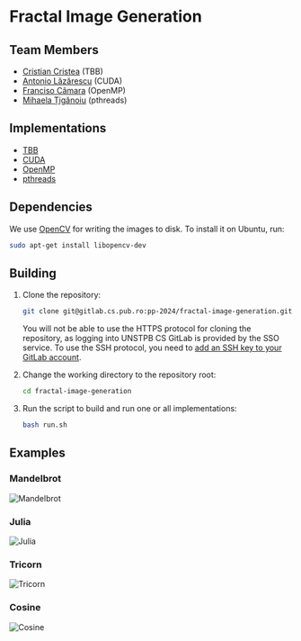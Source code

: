 # Fractal Image Generation

## Team Members

- [Cristian Cristea](@cristian.cristea) (TBB)
- [Antonio Lăzărescu](@antonio.lazarescu) (CUDA)
- [Franciso Câmara](@francisco.bessa) (OpenMP)
- [Mihaela Țigănoiu](@maria.tiganoiu) (pthreads)

## Implementations

- [TBB](TBB/README.md)
- [CUDA](CUDA/README.md)
- [OpenMP](OpenMP/README.md)
- [pthreads](pthreads/README.md)

## Dependencies

We use [OpenCV](https://github.com/opencv/opencv) for writing the images to disk. To install it on Ubuntu, run:

```bash
sudo apt-get install libopencv-dev
```

## Building

1. Clone the repository:

    ```bash
    git clone git@gitlab.cs.pub.ro:pp-2024/fractal-image-generation.git
    ```

    You will not be able to use the HTTPS protocol for cloning the repository, as logging into UNSTPB CS GitLab is provided by the SSO service. To use the SSH protocol, you need to [add an SSH key to your GitLab account](https://docs.gitlab.com/ee/user/ssh.html).

2. Change the working directory to the repository root:

    ```bash
    cd fractal-image-generation
    ```

3. Run the script to build and run one or all implementations:

    ```bash
    bash run.sh
    ```

## Examples

### Mandelbrot

![Mandelbrot](img/TBB-Mandelbrot-8000×6000-5000.png)

### Julia

![Julia](img/TBB-Julia-8000×6000-5000.png)

### Tricorn

![Tricorn](img/TBB-Tricorn-8000×6000-5000.png)

### Cosine

![Cosine](img/TBB-Cosine-8000×6000-5000.png)